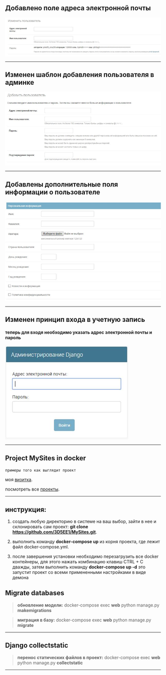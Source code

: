 ## Добавлено поле адреса электронной почты

![login](https://github.com/3d5ee1/MySites/raw/develop/static/readme/img/authentication.JPG "login")

***

## Изменен шаблон добавления пользователя в админке

![login](https://github.com/3d5ee1/MySites/raw/develop/static/readme/img/creation.JPG "login")

***

## Добавлены дополнительные поля информации о пользователе

![login](https://github.com/3d5ee1/MySites/raw/develop/static/readme/img/user_info.JPG "login")

***

## Изменен принцип входа в учетную запись 
#### теперь для входя необходимо указать адрес электронной почты и пароль

![login](https://github.com/3d5ee1/MySites/raw/develop/static/readme/img/login.JPG "login")

***

## Project MySites in docker

`примеры того как выглядит проект`

моя [визитка](https://rypy.ru "визитка").

посмотреть все [проекты](https://rypy.ru/menu "страница выбора сайтов").

***

## инструкция:

1. создать любую директорию в системе на ваш выбор, зайти в нее и склонировать сам проект:
**git clone https://github.com/3D5EE1/MySites.git**.

2. выполнить команду **docker-compose up** из корня проекта, где лежит файл docker-compose.yml. 

3. после завершения установки необходимо перезагрузить все docker контейнеры, для этого нажать комбинацию клавиш CTRL + C дважды, затем выполнить команду **docker-compose up -d** это запустит проект со всеми примененными настройками в виде демона

## Migrate databases

> **обновление модели:** docker-compose exec **web** python manage.py **makemigrations**

> **миграция в базу:** docker-compose exec **web** python manage.py **migrate**

***

## Django collectstatic

> **перенос статических файлов в проект:** docker-compose exec **web** python manage.py **collectstatic**

***
